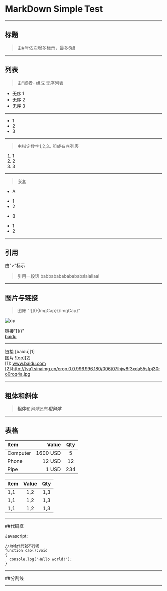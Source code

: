 # MarkDown Simple Test

---

## 标题
>由#号依次增多标示，最多6级

---

## 列表
>由*或者- 组成 无序列表
* 无序 1
* 无序 2
* 无序 3
---
- 1
- 2
- 3
---

>由指定数字1,2,3.. 组成有序列表
1. 1
2. 2
3. 3
---

>嵌套    
- A
 + 1  
 + 2  
- B
 + 1  
 + 2  
 
---  
## 引用
由">"标示
>引用一段话 babbababababababalalallaal

---

## 图片与链接
>图床 "\!\[](){ImgCap}{/ImgCap}"  

![op](http://tva1.sinaimg.cn/crop.0.0.996.996.180/006t07lhjw8f3xda55sfpj30ro0roq4a.jpg)  

链接"\[]()"  
[baidu](www.baidu.com)  

---
链接  [baidu][1]  
图片 ![op][2]  
[1]: www.baidu.com
[2]:http://tva1.sinaimg.cn/crop.0.0.996.996.180/006t07lhjw8f3xda55sfpj30ro0roq4a.jpg



---

## 粗体和斜体
>**粗体**和*斜体*还有***粗斜体***

---
## 表格
| Item      |    Value | Qty  |
| :-------- | --------:| :--: |
| Computer  | 1600 USD |  5   |
| Phone     |   12 USD |  12  |
| Pipe      |    1 USD | 234  |


| Item            | Value           | Qty            |
| :-------------| :--------------:|:-------------:|
|1,1              | 1,2               | 1,3             |
|1,1              | 1,2               | 1,3             |
|1,1              | 1,2               | 1,3             |



---


##代码框

Javascript:  

    //为啥代码就不行呢  
    function cao():void  
    {  
      console.log("Hello world!");
    }

---

##分割线

***


